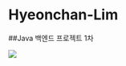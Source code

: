 # Hyeonchan-Lim

##Java 백엔드 프로젝트 1차

<img src="https://img.shields.io/badge/github-#181717?style=flat-square&logo=github&logoColor=#181717">
